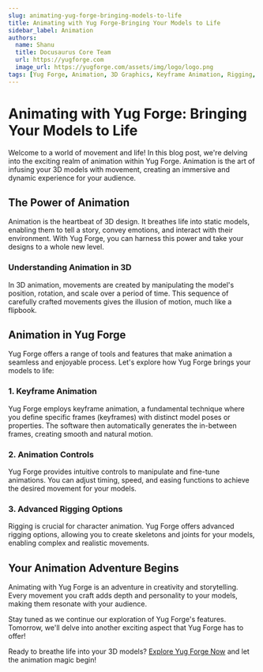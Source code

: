 ```yaml
---
slug: animating-yug-forge-bringing-models-to-life
title: Animating with Yug Forge-Bringing Your Models to Life
sidebar_label: Animation
authors:
  name: Shanu
  title: Docusaurus Core Team
  url: https://yugforge.com
  image_url: https://yugforge.com/assets/img/logo/logo.png
tags: [Yug Forge, Animation, 3D Graphics, Keyframe Animation, Rigging, Modeling, Motion, docusaurus]
---
```


# Animating with Yug Forge: Bringing Your Models to Life

Welcome to a world of movement and life! In this blog post, we're delving into the exciting realm of animation within Yug Forge. Animation is the art of infusing your 3D models with movement, creating an immersive and dynamic experience for your audience.

## The Power of Animation

Animation is the heartbeat of 3D design. It breathes life into static models, enabling them to tell a story, convey emotions, and interact with their environment. With Yug Forge, you can harness this power and take your designs to a whole new level.

### Understanding Animation in 3D

In 3D animation, movements are created by manipulating the model's position, rotation, and scale over a period of time. This sequence of carefully crafted movements gives the illusion of motion, much like a flipbook.

## Animation in Yug Forge

Yug Forge offers a range of tools and features that make animation a seamless and enjoyable process. Let's explore how Yug Forge brings your models to life:

### 1. **Keyframe Animation**

Yug Forge employs keyframe animation, a fundamental technique where you define specific frames (keyframes) with distinct model poses or properties. The software then automatically generates the in-between frames, creating smooth and natural motion.

### 2. **Animation Controls**

Yug Forge provides intuitive controls to manipulate and fine-tune animations. You can adjust timing, speed, and easing functions to achieve the desired movement for your models.

### 3. **Advanced Rigging Options**

Rigging is crucial for character animation. Yug Forge offers advanced rigging options, allowing you to create skeletons and joints for your models, enabling complex and realistic movements.

## Your Animation Adventure Begins

Animating with Yug Forge is an adventure in creativity and storytelling. Every movement you craft adds depth and personality to your models, making them resonate with your audience.

Stay tuned as we continue our exploration of Yug Forge's features. Tomorrow, we'll delve into another exciting aspect that Yug Forge has to offer!

Ready to breathe life into your 3D models? [Explore Yug Forge Now](#cta-link) and let the animation magic begin!
